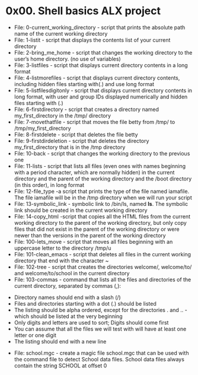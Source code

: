# 0x00. Shell basics ALX project

+ File: 0-current_working_directory - script that prints the absolute path name of the current working directory
+ File: 1-listit - script that displays the contents list of your current directory
+ File: 2-bring_me_home - script that changes the working directory to the user’s home directory. (no use of variables)
+ File: 3-listfiles - script that displays current directory contents in a long format
+ File: 4-listmorefiles - script that displays current directory contents, including hidden files starting with(.) and use long format
+ File: 5-listfilesdigitonly - script that displays current directory contents in long format, with user and group IDs displayed numerically and hidden files starting with (.)
+ File: 6-firstdirectory - script that creates a directory named my_first_directory in the /tmp/ directory
+ File: 7-movethatfile - script that moves the file betty from /tmp/ to /tmp/my_first_directory
+ File: 8-firstdelete - script that deletes the file betty
+ File: 9-firstdirdeletion - script that deletes the directory my_first_directory that is in the /tmp directory
+ File: 10-back - script that changes the working directory to the previous one
+ File: 11-lists - script that lists all files (even ones with names beginning with a period character, which are normally hidden) in the current directory and the parent of the working directory and the /boot directory (in this order), in long format
+ File: 12-file_type -a script that prints the type of the file named iamafile. The file iamafile will be in the /tmp directory when we will run your script
+ File: 13-symbolic_link - symbolic link to /bin/ls, named __ls__. The symbolic link should be created in the current working directory
+ File: 14-copy_html -script that copies all the HTML files from the current working directory to the parent of the working directory, but only copy files that did not exist in the parent of the working directory or were newer than the versions in the parent of the working directory
+ File: 100-lets_move - script that moves all files beginning with an uppercase letter to the directory /tmp/u
+ File: 101-clean_emacs - script that deletes all files in the current working directory that end with the character ~
+ File: 102-tree -  script that creates the directories welcome/, welcome/to/ and welcome/to/school in the current directory
+ File: 103-commas - command that lists all the files and directories of the current directory, separated by commas (,):
- Directory names should end with a slash (/)
- Files and directories starting with a dot (.) should be listed
- The listing should be alpha ordered, except for the directories . and .. - which should be listed at the very beginning
- Only digits and letters are used to sort; Digits should come first
- You can assume that all the files we will test with will have at least one letter or one digit
- The listing should end with a new line
+ File: school.mgc - create a magic file school.mgc that can be used with the command file to detect School data files. School data files always contain the string SCHOOL at offset 0
